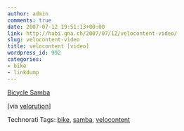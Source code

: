 ```yaml
---
author: admin
comments: true
date: 2007-07-12 19:51:13+00:00
link: http://habi.gna.ch/2007/07/12/velocontent-video/
slug: velocontent-video
title: velocontent [video]
wordpress_id: 992
categories:
- bike
- linkdump
---
```


[Bicycle Samba](http://myspacetv.com/index.cfm?fuseaction=vids.individual&videoid=745906)  
  
  
  

[via [velorution](http://www.velorution.biz/?p=1355)]




Technorati Tags: [bike](http://www.technorati.com/tag/bike), [samba](http://www.technorati.com/tag/samba), [velocontent](http://www.technorati.com/tag/velocontent)
